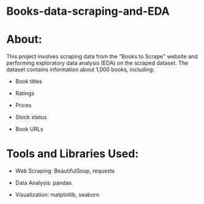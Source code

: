 # Books-data-scraping-and-EDA


# About:


  This project involves scraping data from the "Books to Scrape" website and performing exploratory data analysis (EDA) on the scraped dataset. The dataset contains information about 1,000 books, including:

  - Book titles
     
  - Ratings
    
  - Prices
    
  - Stock status

  - Book URLs
  

# Tools and Libraries Used:


  - Web Scraping: BeautifulSoup, requests

  - Data Analysis: pandas

  - Visualization: matplotlib, seaborn

  
